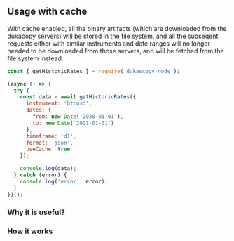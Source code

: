 ## Usage with cache

With cache enabled, all the binary artifacts (which are downloaded from the dukacopy servers) will be stored in the file system, and all the subseqent requests either with similar instruments and date ranges will no longer needed to be downloaded from those servers, and will be fetched from the file system instead.


```javascript
const { getHistoricRates } = require('dukascopy-node');

(async () => {
  try {
    const data = await getHistoricRates({
      instrument: 'btcusd',
      dates: {
        from: new Date('2020-01-01'),
        to: new Date('2021-01-01')
      },
      timeframe: 'd1',
      format: 'json',
      useCache: true
    });

    console.log(data);
  } catch (error) {
    console.log('error', error);
  }
})();
```

### Why it is useful?

### How it works